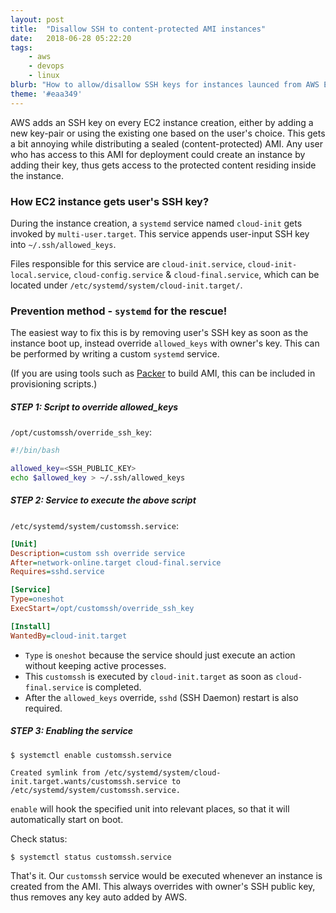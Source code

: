 ```yaml
---
layout: post
title:  "Disallow SSH to content-protected AMI instances"
date:   2018-06-28 05:22:20
tags:
    - aws
    - devops
    - linux
blurb: "How to allow/disallow SSH keys for instances launced from AWS EC2 AMIs"
theme: '#eaa349'
---
```


AWS adds an SSH key on every EC2 instance creation, either by adding a new key-pair or using the existing one based on the user's choice. This gets a bit annoying while distributing a sealed (content-protected) AMI. Any user who has access to this AMI for deployment could create an instance by adding their key, thus gets access to the protected content residing inside the instance.


### How EC2 instance gets user's SSH key?

During the instance creation, a `systemd` service named `cloud-init` gets invoked by `multi-user.target`. This service appends user-input SSH key into `~/.ssh/allowed_keys`.

Files responsible for this service are `cloud-init.service`, `cloud-init-local.service`, `cloud-config.service` & `cloud-final.service`, which can be located under `/etc/systemd/system/cloud-init.target/`.


### Prevention method - `systemd` for the rescue!

The easiest way to fix this is by removing user's SSH key as soon as the instance boot up, instead override `allowed_keys` with owner's key. This can be performed by writing a custom `systemd` service.

(If you are using tools such as [Packer](https://www.packer.io/docs/builders/amazon.html) to build AMI, this can be included in provisioning scripts.)

##### STEP 1: Script to override allowed_keys

`/opt/customssh/override_ssh_key`:

```bash
#!/bin/bash

allowed_key=<SSH_PUBLIC_KEY>
echo $allowed_key > ~/.ssh/allowed_keys
```

##### STEP 2: Service to execute the above script

`/etc/systemd/system/customssh.service`:

```ini
[Unit]
Description=custom ssh override service
After=network-online.target cloud-final.service
Requires=sshd.service

[Service]
Type=oneshot
ExecStart=/opt/customssh/override_ssh_key

[Install]
WantedBy=cloud-init.target
```

- `Type` is `oneshot` because the service should just execute an action without keeping active processes.
- This `customssh` is executed by `cloud-init.target` as soon as `cloud-final.service` is completed.
- After the `allowed_keys` override, `sshd` (SSH Daemon) restart is also required.

##### STEP 3: Enabling the service

```console
$ systemctl enable customssh.service

Created symlink from /etc/systemd/system/cloud-init.target.wants/customssh.service to /etc/systemd/system/customssh.service.
```
`enable` will hook the specified unit into relevant places, so that it will automatically start on boot.

Check status:
```console
$ systemctl status customssh.service
```

That's it. Our `customssh` service would be executed whenever an instance is created from the AMI. This always overrides with owner's SSH public key, thus removes any key auto added by AWS.
